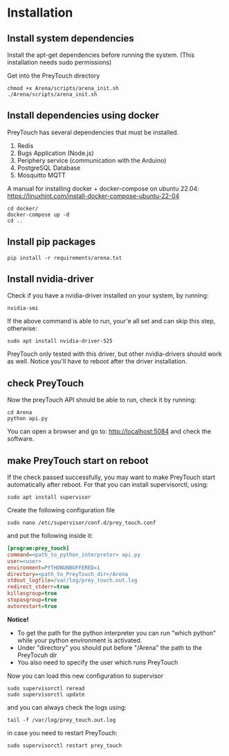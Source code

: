 # Installation

## Install system dependencies

Install the apt-get dependencies before running the system. (This installation needs sudo permissions)

Get into the PreyTouch directory

```console
chmod +x Arena/scripts/arena_init.sh
./Arena/scripts/arena_init.sh
```

## Install dependencies using docker

PreyTouch has several dependencies that must be installed.

1. Redis
2. Bugs Application (Node.js)
3. Periphery service (communication with the Arduino)
4. PostgreSQL Database
5. Mosquitto MQTT

A manual for installing docker + docker-compose on ubuntu 22.04: <https://linuxhint.com/install-docker-compose-ubuntu-22-04>

```console
cd docker/
docker-compose up -d
cd ..
```

## Install pip packages

```console
pip install -r requirements/arena.txt
```

## Install nvidia-driver

Check if you have a nvidia-driver installed on your system, by running:

```console
nvidia-smi
```

If the above command is able to run, your'e all set and can skip this step, otherwise:

```console
sudo apt install nvidia-driver-525
```

PreyTouch only tested with this driver, but other nvidia-drivers should work as well. Notice you'll have to reboot after the driver installation.

## check PreyTouch

Now the preyTouch API should be able to run, check it by running:

```console
cd Arena
python api.py
```

You can open a browser and go to: <http://localhost:5084> and check the software.

## make PreyTouch start on reboot

If the check passed successfully, you may want to make PreyTouch start automatically after reboot. For that you can install supervisorctl, using:

```console
sudo apt install supervisor
```

Create the following configuration file

```console
sudo nano /etc/supervisor/conf.d/prey_touch.conf
```

and put the following inside it:

```ini
[program:prey_touch]
command=<path_to_python_interpreter> api.py
user=<user>
environment=PYTHONUNBUFFERED=1
directory=<path_to_PreyTouch_dir>/Arena
stdout_logfile=/var/log/prey_touch.out.log
redirect_stderr=true
killasgroup=true
stopasgroup=true
autorestart=true
```

**Notice!**

- To get the path for the python interpreter you can run "which python" while your python environment is activated.
- Under "directory" you should put before "/Arena" the path to the PreyTocuh dir
- You also need to specify the user which runs PreyTouch

Now you can load this new configuration to supervisor

```console
sudo supervisorctl reread
sudo supervisorctl update
```

and you can always check the logs using:

```console
tail -f /var/log/prey_touch.out.log
```

in case you need to restart PreyTouch:

```console
sudo supervisorctl restart prey_touch
```
